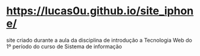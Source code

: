 # https://lucas0u.github.io/site_iphone/
site criado durante a aula da disciplina de introdução a Tecnologia Web do 1º período do curso de Sistema de informação
